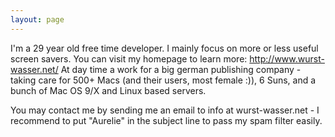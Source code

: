 ```yaml
---
layout: page
---
```




I'm a 29 year old free time developer. I mainly focus on more or less useful screen savers. You can visit my homepage to learn more: http://www.wurst-wasser.net/
At day time a work for a big german publishing company - taking care for 500+ Macs (and their users, most female :)), 6 Suns, and a bunch of Mac OS 9/X and Linux based servers.

You may contact me by sending me an email to info at wurst-wasser.net - I recommend to put "Aurelie" in the subject line to pass my spam filter easily.
